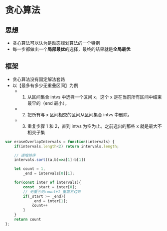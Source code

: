 # 贪心算法

## 思想

* 贪心算法可以认为是动态规划算法的一个特例
* 每一步都做出一个**局部最优**的选择，最终的结果就是**全局最优**

## 框架

* 贪心算法没有固定解法套路
* 以【最多有多少无重叠区间】为例
  * 1. 从区间集合 intvs 中选择一个区间 x，这个 x 是在当前所有区间中结束最早的（end 最小）。
  * 2. 把所有与 x 区间相交的区间从区间集合 intvs 中删除。
  * 3. 重复步骤 1 和 2，直到 intvs 为空为止。之前选出的那些 x 就是最大不相交子集

```javascript
var eraseOverlapIntervals = function(intervals) {
    if(intervals.length<2) return intervals.length;

    // 递增排序
    intervals.sort((a,b)=>a[1]-b[1])

    let count = 1,
        _end = intervals[0][1];

    for(const inter of intervals){
        const _start = inter[0];
        // 无重合则count+1 重置右边界
        if(_start >= _end){
            _end = inter[1];
            count++
        }
    }
    return count
};
```



